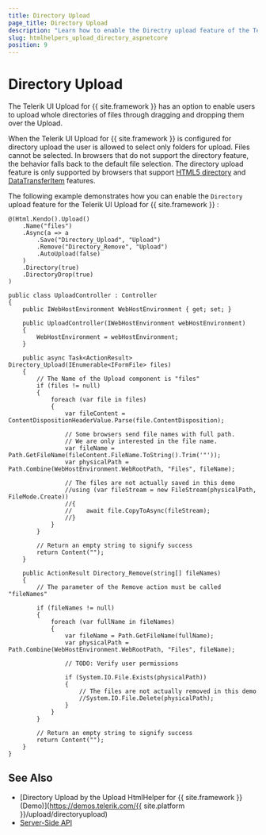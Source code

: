 ```yaml
---
title: Directory Upload
page_title: Directory Upload
description: "Learn how to enable the Directry upload feature of the Telerik UI Upload HtmlHelper for {{ site.framework }}."
slug: htmlhelpers_upload_directory_aspnetcore
position: 9
---
```


# Directory Upload

The Telerik UI Upload for {{ site.framework }} has an option to enable users to upload whole directories of files through dragging and dropping them over the Upload.

When the Telerik UI Upload for {{ site.framework }} is configured for directory upload the user is allowed to select only folders for upload. Files cannot be selected. In browsers that do not support the directory feature, the behavior falls back to the default file selection. The directory upload feature is only supported by browsers that support [HTML5 directory](https://developer.mozilla.org/en-US/docs/Web/API/HTMLInputElement/webkitdirectory) and [DataTransferItem](https://developer.mozilla.org/en-US/docs/Web/API/DataTransferItem) features.

The following example demonstrates how you can enable the `Directory` upload feature for the Telerik UI Upload for {{ site.framework }} :

```View
@(Html.Kendo().Upload()
    .Name("files")
    .Async(a => a
        .Save("Directory_Upload", "Upload")
        .Remove("Directory_Remove", "Upload")
        .AutoUpload(false)
    )
    .Directory(true)
    .DirectoryDrop(true)
)
```
```Controller
public class UploadController : Controller
{
    public IWebHostEnvironment WebHostEnvironment { get; set; }

    public UploadController(IWebHostEnvironment webHostEnvironment)
    {
        WebHostEnvironment = webHostEnvironment;
    }

    public async Task<ActionResult> Directory_Upload(IEnumerable<IFormFile> files)
    {
        // The Name of the Upload component is "files"
        if (files != null)
        {
            foreach (var file in files)
            {
                var fileContent = ContentDispositionHeaderValue.Parse(file.ContentDisposition);

                // Some browsers send file names with full path.
                // We are only interested in the file name.
                var fileName = Path.GetFileName(fileContent.FileName.ToString().Trim('"'));
                var physicalPath = Path.Combine(WebHostEnvironment.WebRootPath, "Files", fileName);

                // The files are not actually saved in this demo
                //using (var fileStream = new FileStream(physicalPath, FileMode.Create))
                //{
                //    await file.CopyToAsync(fileStream);
                //}
            }
        }

        // Return an empty string to signify success
        return Content("");
    }

    public ActionResult Directory_Remove(string[] fileNames)
    {
        // The parameter of the Remove action must be called "fileNames"

        if (fileNames != null)
        {
            foreach (var fullName in fileNames)
            {
                var fileName = Path.GetFileName(fullName);
                var physicalPath = Path.Combine(WebHostEnvironment.WebRootPath, "Files", fileName);

                // TODO: Verify user permissions

                if (System.IO.File.Exists(physicalPath))
                {
                    // The files are not actually removed in this demo
                    //System.IO.File.Delete(physicalPath);
                }
            }
        }

        // Return an empty string to signify success
        return Content("");
    }
}
```

## See Also
* [Directory Upload by the Upload HtmlHelper for {{ site.framework }} (Demo)](https://demos.telerik.com/{{ site.platform }}/upload/directoryupload)
* [Server-Side API](/api/upload)
